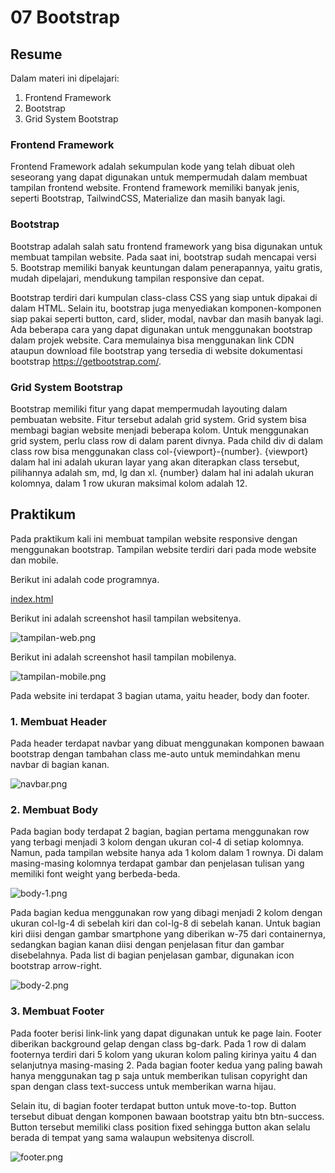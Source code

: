 # 07 Bootstrap

## Resume

Dalam materi ini dipelajari:
1. Frontend Framework
2. Bootstrap
3. Grid System Bootstrap

### Frontend Framework

Frontend Framework adalah sekumpulan kode yang telah dibuat oleh seseorang yang dapat digunakan untuk mempermudah dalam membuat tampilan frontend website. Frontend framework memiliki banyak jenis, seperti Bootstrap, TailwindCSS, Materialize dan masih banyak lagi.

### Bootstrap

Bootstrap adalah salah satu frontend framework yang bisa digunakan untuk membuat tampilan website. Pada saat ini, bootstrap sudah mencapai versi 5. Bootstrap memiliki banyak keuntungan dalam penerapannya, yaitu gratis, mudah dipelajari, mendukung tampilan responsive dan cepat.

Bootstrap terdiri dari kumpulan class-class CSS yang siap untuk dipakai di dalam HTML. Selain itu, bootstrap juga menyediakan komponen-komponen siap pakai seperti button, card, slider, modal, navbar dan masih banyak lagi. Ada beberapa cara yang dapat digunakan untuk menggunakan bootstrap dalam projek website. Cara memulainya bisa menggunakan link CDN ataupun download file bootstrap yang tersedia di website dokumentasi bootstrap https://getbootstrap.com/.

### Grid System Bootstrap

Bootstrap memiliki fitur yang dapat mempermudah layouting dalam pembuatan website. Fitur tersebut adalah grid system. Grid system bisa membagi bagian website menjadi beberapa kolom. Untuk menggunakan grid system, perlu class row di dalam parent divnya. Pada child div di dalam class row bisa menggunakan class col-{viewport}-{number}. {viewport} dalam hal ini adalah ukuran layar yang akan diterapkan class tersebut, pilihannya adalah sm, md, lg dan xl. {number} dalam hal ini adalah ukuran kolomnya, dalam 1 row ukuran maksimal kolom adalah 12. 

## Praktikum

Pada praktikum kali ini membuat tampilan website responsive dengan menggunakan bootstrap. Tampilan website terdiri dari pada mode website dan mobile. 

Berikut ini adalah code programnya. 

[index.html](./praktikum/index.html)

Berikut ini adalah screenshot hasil tampilan websitenya.

![tampilan-web.png](./screenshots/tampilan-web.png)

Berikut ini adalah screenshot hasil tampilan mobilenya.

![tampilan-mobile.png](./screenshots/tampilan-mobile.png)

Pada website ini terdapat 3 bagian utama, yaitu header, body dan footer.

### 1. Membuat Header

Pada header terdapat navbar yang dibuat menggunakan komponen bawaan bootstrap dengan tambahan class me-auto untuk memindahkan menu navbar di bagian kanan.

![navbar.png](./screenshots/navbar.png)
   
### 2. Membuat Body

Pada bagian body terdapat 2 bagian, bagian pertama menggunakan row yang terbagi menjadi 3 kolom dengan ukuran col-4 di setiap kolomnya. Namun, pada tampilan website hanya ada 1 kolom dalam 1 rownya. Di dalam masing-masing kolomnya terdapat gambar dan penjelasan tulisan yang memiliki font weight yang berbeda-beda.

![body-1.png](./screenshots/body-1.png)

Pada bagian kedua menggunakan row yang dibagi menjadi 2 kolom dengan ukuran col-lg-4 di sebelah kiri dan col-lg-8 di sebelah kanan. Untuk bagian kiri diisi dengan gambar smartphone yang diberikan w-75 dari containernya, sedangkan bagian kanan diisi dengan penjelasan fitur dan gambar disebelahnya. Pada list di bagian penjelasan gambar, digunakan icon bootstrap arrow-right.

![body-2.png](./screenshots/body-2.png)

### 3. Membuat Footer

Pada footer berisi link-link yang dapat digunakan untuk ke page lain. Footer diberikan background gelap dengan class bg-dark. Pada 1 row di dalam footernya terdiri dari 5 kolom yang ukuran kolom paling kirinya yaitu 4 dan selanjutnya masing-masing 2. Pada bagian footer kedua yang paling bawah hanya menggunakan tag p saja untuk memberikan tulisan copyright dan span dengan class text-success untuk memberikan warna hijau.

Selain itu, di bagian footer terdapat button untuk move-to-top. Button tersebut dibuat dengan komponen bawaan bootstrap yaitu btn btn-success. Button tersebut memiliki class position fixed sehingga button akan selalu berada di tempat yang sama walaupun websitenya discroll.

![footer.png](./screenshots/footer.png)
